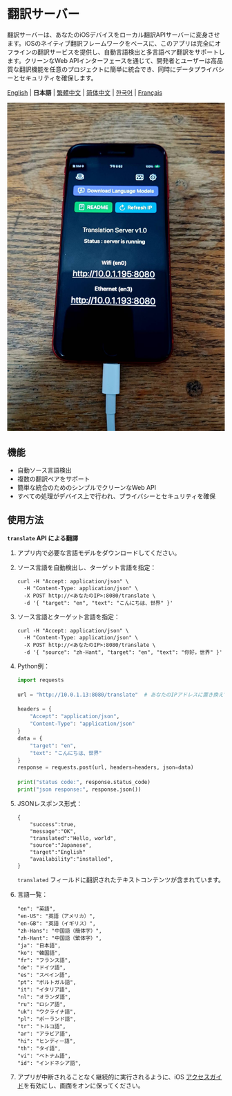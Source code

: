 # 翻訳サーバー

翻訳サーバーは、あなたのiOSデバイスをローカル翻訳APIサーバーに変身させます。iOSのネイティブ翻訳フレームワークをベースに、このアプリは完全にオフラインの翻訳サービスを提供し、自動言語検出と多言語ペア翻訳をサポートします。クリーンなWeb APIインターフェースを通じて、開発者とユーザーは高品質な翻訳機能を任意のプロジェクトに簡単に統合でき、同時にデータプライバシーとセキュリティを確保します。

[English](README.md) | **日本語** | [繁體中文](README.zh-TW.md) | [简体中文](README.zh-CN.md) | [한국어](README.ko.md) | [Français](README.fr.md)

![image](image.jpg)

## 機能

- 自動ソース言語検出
- 複数の翻訳ペアをサポート
- 簡単な統合のためのシンプルでクリーンなWeb API
- すべての処理がデバイス上で行われ、プライバシーとセキュリティを確保

## 使用方法

**`translate` API による翻譯**

1. アプリ内で必要な言語モデルをダウンロードしてください。
2. ソース言語を自動検出し、ターゲット言語を指定：
    ```
    curl -H "Accept: application/json" \
      -H "Content-Type: application/json" \
      -X POST http://<あなたのIP>:8080/translate \
      -d '{ "target": "en", "text": "こんにちは、世界" }'
    ```

3. ソース言語とターゲット言語を指定：
    ```
    curl -H "Accept: application/json" \
      -H "Content-Type: application/json" \
      -X POST http://<あなたのIP>:8080/translate \
      -d '{ "source": "zh-Hant", "target": "en", "text": "你好，世界" }'
    ```

4. Python例：
    ```python
    import requests

    url = "http://10.0.1.13:8080/translate"  # あなたのIPアドレスに置き換えてください

    headers = {
        "Accept": "application/json",
        "Content-Type": "application/json"
    }
    data = {
        "target": "en",
        "text": "こんにちは、世界"
    }
    response = requests.post(url, headers=headers, json=data)

    print("status code:", response.status_code)
    print("json response:", response.json())
    ```

5. JSONレスポンス形式：
    ```
    {
        "success":true,
        "message":"OK",
        "translated":"Hello, world",
        "source":"Japanese",
        "target":"English"
        "availability":"installed",
    }
    ```
    `translated` フィールドに翻訳されたテキストコンテンツが含まれています。

6. 言語一覧：
    ```
    "en": "英語",
    "en-US": "英語（アメリカ）",
    "en-GB": "英語（イギリス）",
    "zh-Hans": "中国語（簡体字）",
    "zh-Hant": "中国語（繁体字）",
    "ja": "日本語",
    "ko": "韓国語",
    "fr": "フランス語",
    "de": "ドイツ語",
    "es": "スペイン語",
    "pt": "ポルトガル語",
    "it": "イタリア語",
    "nl": "オランダ語",
    "ru": "ロシア語",
    "uk": "ウクライナ語",
    "pl": "ポーランド語",
    "tr": "トルコ語",
    "ar": "アラビア語",
    "hi": "ヒンディー語",
    "th": "タイ語",
    "vi": "ベトナム語",
    "id": "インドネシア語",
    ```

7. アプリが中断されることなく継続的に実行されるように、iOS [アクセスガイド](https://support.apple.com/ja-jp/111795)を有効にし、画面をオンに保ってください。
